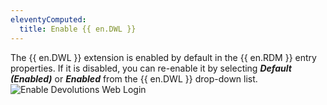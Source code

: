 ```yaml
---
eleventyComputed:
  title: Enable {{ en.DWL }}
---
```

The {{ en.DWL }} extension is enabled by default in the {{ en.RDM }} entry properties. If it is disabled, you can re-enable it by selecting ***Default (Enabled)*** or ***Enabled*** from the {{ en.DWL }} drop-down list.  
![Enable Devolutions Web Login](/img/en/rdm/windows/Dwl4031.png) 
